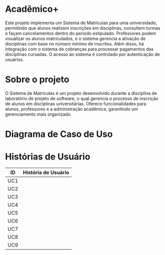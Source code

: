 # Acadêmico+
Este projeto implementa um Sistema de Matrículas para uma universidade, permitindo que alunos realizem inscrições em disciplinas, consultem turmas e façam cancelamentos dentro do período estipulado. Professores podem visualizar os alunos matriculados, e o sistema gerencia a ativação de disciplinas com base no número mínimo de inscritos. Além disso, há integração com o sistema de cobranças para processar pagamentos das disciplinas cursadas. O acesso ao sistema é controlado por autenticação de usuários.

# Sobre o projeto
O Sistema de Matrículas é um projeto desenvolvido durante a disciplina de laboratório de projeto de software, o qual gerencia o processo de inscrição de alunos em disciplinas universitárias. Oferece funcionalidades para alunos, professores e a administração acadêmica, garantindo um gerenciamento mais organizado.

# Diagrama de Caso de Uso






# Histórias de Usuário
| ID  | História de Usuário |
|----|--------------------|
| UC1  |  |
| UC2  |  |
| UC3  |  |
| UC4  |  |
| UC5  |  |
| UC6  |  |
| UC7  |  |
| UC8  |  |
| UC9  |  |

